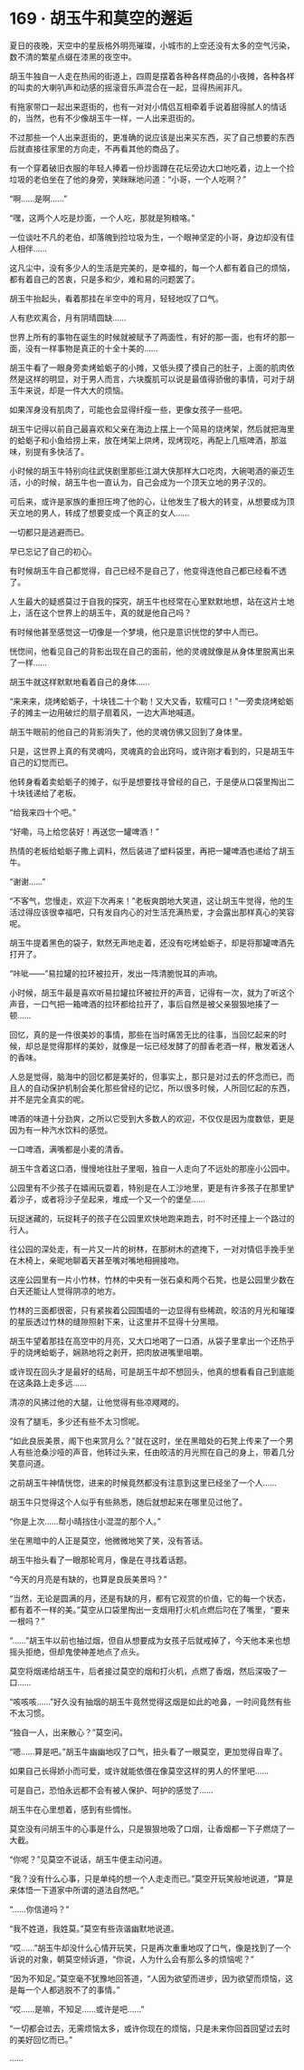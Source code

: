 # 169 · 胡玉牛和莫空的邂逅

夏日的夜晚，天空中的星辰格外明亮璀璨，小城市的上空还没有太多的空气污染，数不清的繁星点缀在漆黑的夜空中。

胡玉牛独自一人走在热闹的街道上，四周是摆着各种各样商品的小夜摊，各种各样的叫卖的大喇叭声和动感的摇滚音乐声混合在一起，显得热闹非凡。

有拖家带口一起出来逛街的，也有一对对小情侣互相牵着手说着甜得腻人的情话的，当然，也有不少像胡玉牛一样，一人出来逛街的。

不过那些一个人出来逛街的，更准确的说应该是出来买东西，买了自己想要的东西后就直接往家里的方向走，不再看其他的商品了。

有一个穿着破旧衣服的年轻人捧着一份炒面蹲在花坛旁边大口地吃着，边上一个捡垃圾的老伯坐在了他的身旁，笑眯眯地问道：“小哥，一个人吃啊？”

“啊……是啊……”

“嘿，这两个人吃是炒面，一个人吃，那就是狗粮咯。”

一位谈吐不凡的老伯，却落魄到捡垃圾为生，一个眼神坚定的小哥，身边却没有佳人相伴……

这凡尘中，没有多少人的生活是完美的，是幸福的，每一个人都有着自己的烦恼，都有着自己的苦衷，只是多和少，难和易的问题罢了。

胡玉牛抬起头，看着那挂在半空中的弯月，轻轻地叹了口气。

人有悲欢离合，月有阴晴圆缺……

世界上所有的事物在诞生的时候就被赋予了两面性，有好的那一面，也有坏的那一面，没有一样事物是真正的十全十美的……

胡玉牛看了一眼身旁卖烤蛤蛎子的小摊，又低头摸了摸自己的肚子，上面的肌肉依然是这样的明显，对于男人而言，六块腹肌可以说是最值得骄傲的事情，可对于胡玉牛来说，却是一件大大的烦恼。

如果浑身没有肌肉了，可能也会显得纤瘦一些，更像女孩子一些吧。

胡玉牛记得以前自己最喜欢和父亲在海边上摆上一个简易的烧烤架，然后就把海里的蛤蛎子和小鱼给捞上来，放在烤架上烘烤，现烤现吃，再配上几瓶啤酒，那滋味，别提有多快活了。

小时候的胡玉牛特别向往武侠剧里那些江湖大侠那样大口吃肉，大碗喝酒的豪迈生活，小的时候，胡玉牛也一直认为，自己会成为一个顶天立地的男子汉的。

可后来，或许是家族的重担压垮了他的心，让他发生了极大的转变，从想要成为顶天立地的男人，转成了想要变成一个真正的女人……

一切都只是逃避而已。

早已忘记了自己的初心。

有时候胡玉牛自己都觉得，自己已经不是自己了，他变得连他自己都已经看不透了。

人生最大的疑惑莫过于自我的探究，胡玉牛也经常在心里默默地想，站在这片土地上，活在这个世界上的胡玉牛，真的就是他自己吗？

有时候他甚至感觉这一切像是一个梦境，他只是意识恍惚的梦中人而已。

恍惚间，他看见自己的背影出现在自己的面前，他的灵魂就像是从身体里脱离出来了一样……

胡玉牛就这样默默地看着自己的身体……

“来来来，烧烤蛤蛎子，十块钱二十个勒！又大又香，软糯可口！”一旁卖烧烤蛤蛎子的摊主一边用破烂的扇子扇着风，一边大声地喊道。

胡玉牛眼前的他自己的背影消失了，他的灵魂仿佛又回到了身体里。

只是，这世界上真的有灵魂吗，灵魂真的会出窍吗，或许刚才看到的，只是胡玉牛自己的幻觉而已。

他转身看着卖蛤蛎子的摊子，似乎是想要找寻曾经的自己，于是便从口袋里掏出二十块钱递给了老板。

“给我来四十个吧。”

“好嘞，马上给您装好！再送您一罐啤酒！”

热情的老板给蛤蛎子撒上调料，然后装进了塑料袋里，再把一罐啤酒也递给了胡玉牛。

“谢谢……”

“不客气，您慢走，欢迎下次再来！”老板爽朗地大笑道，这让胡玉牛觉得，他的生活过得应该很幸福吧，只有发自内心的对生活充满热爱，才会露出那样真心的笑容呢。

胡玉牛提着黑色的袋子，默然无声地走着，还没有吃烤蛤蛎子，却是将那罐啤酒先打开了。

“咔呲——”易拉罐的拉环被拉开，发出一阵清脆悦耳的声响。

小时候，胡玉牛最是喜欢听易拉罐拉环被拉开的声音，记得有一次，就为了听这个声音，一口气把一箱啤酒的拉环都给拉开了，事后自然是被父亲狠狠地揍了一顿……

回忆，真的是一件很美妙的事情，那些在当时痛苦无比的往事，当回忆起来的时候，却总是觉得那样的美妙，就像是一坛已经发酵了的醇香老酒一样，散发着迷人的香味。

人总是觉得，脑海中的回忆都是美好的，但事实上，那只是对过去的怀念而已，而且人的自动保护机制会美化那些曾经的记忆，所以很多时候，人所回忆起的东西，并不是完全真实的呢。

啤酒的味道十分劲爽，之所以它受到大多数人的欢迎，不仅仅是因为度数低，更是因为有一种汽水饮料的感觉。

一口啤酒，满嘴都是小麦的清香。

胡玉牛含着这口酒，慢慢地往肚子里咽，独自一人走向了不远处的那座小公园中。

公园里有不少孩子在嬉闹玩耍着，特别是在人工沙地里，更是有许多孩子在那里铲着沙子，或者将沙子垒起来，堆成一个又一个的堡垒……

玩捉迷藏的，玩捉耗子的孩子在公园里欢快地跑来跑去，时不时还撞上一个路过的行人。

往公园的深处走，有一片又一片的树林，在那树木的遮掩下，一对对情侣手挽手坐在木椅上，亲昵地聊着天甚至嘴对嘴地相拥接吻。

这座公园里有一片小竹林，竹林的中央有一张石桌和两个石凳，也是公园里少数在白天还能让人觉得阴凉的地方。

竹林的三面都很密，只有紧挨着公园围墙的一边显得有些稀疏，皎洁的月光和璀璨的星辰透过竹林的缝隙照射下来，让这里并不显得十分黑暗。

胡玉牛望着那挂在高空中的月亮，又大口地喝了一口酒，从袋子里拿出一个还热乎乎的烧烤蛤蛎子，娴熟地将之剥开，把肉放进嘴里咀嚼。

或许现在回头才是最好的结局，可是胡玉牛却不想回头，他真的想看看自己到底能在这条路上走多远……

清凉的风拂过他的大腿，让他觉得有些凉飕飕的。

没有了腿毛，多少还有些不太习惯呢。

“如此良辰美景，阁下也来赏月么？”就在这时，坐在黑暗处的石凳上传来了一个男人有些沧桑沙哑的声音，他转过头来，任由皎洁的月光照在自己的身上，带着几分笑意问道。

之前胡玉牛神情恍惚，进来的时候竟然都没有注意到这里已经坐了一个人……

胡玉牛只觉得这个人似乎有些熟悉，随后就想起来在哪里见过他了。

“你是上次……帮小晴挡住小混混的那个人。”

坐在黑暗中的人正是莫空，他微微地笑了笑，没有答话。

胡玉牛抬头看了一眼那轮弯月，像是在寻找着话题。

“今天的月亮是有缺的，也算是良辰美景吗？”

“当然，无论是圆满的月，还是有缺的月，都有它观赏的价值，它的每一个状态，都有着不一样的美。”莫空从口袋里掏出一支烟用打火机点燃后叼在了嘴里，“要来一根吗？”

“……”胡玉牛以前也抽过烟，但自从想要成为女孩子后就戒掉了，今天他本来也想摇头拒绝，但却鬼使神差地点了点头。

莫空将烟递给胡玉牛，后者接过莫空的烟和打火机，点燃了香烟，然后深吸了一口……

“咳咳咳……”好久没有抽烟的胡玉牛竟然觉得这烟是如此的呛鼻，一时间竟然有些不太习惯。

“独自一人，出来散心？”莫空问。

“嗯……算是吧。”胡玉牛幽幽地叹了口气，扭头看了一眼莫空，更加觉得自卑了。

如果自己长得娇小而可爱，或许就能依偎在像莫空这样的男人的怀里吧……

可是自己，恐怕永远都不会有被人保护、呵护的感觉了……

胡玉牛在心里想着，感到有些惆怅。

莫空没有问胡玉牛的心事是什么，只是狠狠地吸了口烟，让香烟都一下子燃烧了一大截。

“你呢？”见莫空不说话，胡玉牛便主动问道。

“我？没有什么心事，只是单纯的想一个人走走而已。”莫空开玩笑般地说道，“算是来体悟一下道家中所谓的道法自然吧。”

“……你信道吗？”

“我不姓道，我姓莫。”莫空有些诙谐幽默地说道。

“哎……”胡玉牛却没什么心情开玩笑，只是再次重重地叹了口气，像是找到了一个诉说的对象，朝莫空倾诉道，“你说，人为什么会有那么多的烦恼呢？”

“因为不知足。”莫空毫不犹豫地回答道，“人因为欲望而进步，因为欲望而烦恼，这是每一个人都逃脱不了的事情。”

“哎……是嘛，不知足……或许是吧……”

“一切都会过去，无需烦恼太多，或许你现在的烦恼，只是未来你回首回望过去时的美好回忆而已。”

……
